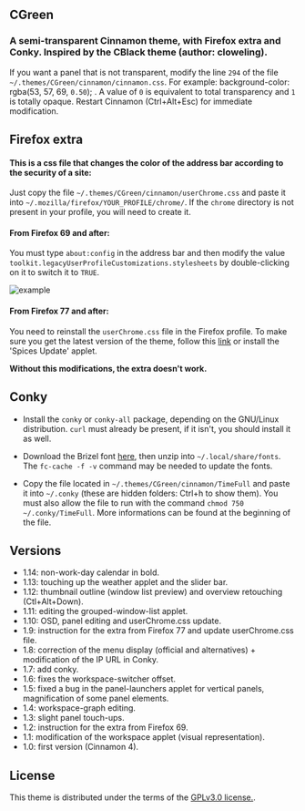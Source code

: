 ## CGreen

### A semi-transparent Cinnamon theme, with Firefox extra and Conky. Inspired by the CBlack theme (author: cloweling).
If you want a panel that is not transparent, modify the line `294` of the file `~/.themes/CGreen/cinnamon/cinnamon.css`.
For example: background-color: rgba(53, 57, 69, `0.50`); . A value of `0` is equivalent to total transparency and `1` is totally opaque. Restart Cinnamon (Ctrl+Alt+Esc) for immediate modification.


## Firefox extra

#### This is a css file that changes the color of the address bar according to the security of a site:
Just copy the file `~/.themes/CGreen/cinnamon/userChrome.css` and paste it into `~/.mozilla/firefox/YOUR_PROFILE/chrome/`. If the `chrome` directory is not present in your profile, you will need to create it.

#### From Firefox 69 and after:
You must type `about:config` in the address bar and then modify the value `toolkit.legacyUserProfileCustomizations.stylesheets` by double-clicking on it to switch it to `TRUE`.

![example](https://i.ibb.co/WtC5R3G/extra.png)

#### From Firefox 77 and after:
You need to reinstall the `userChrome.css` file in the Firefox profile. To make sure you get the latest version of the theme, follow this [link](https://cinnamon-spices.linuxmint.com/files/themes/CGreen.zip?) or install the 'Spices Update' applet.

**Without this modifications, the extra doesn't work.**


## Conky

* Install the `conky` or `conky-all` package, depending on the GNU/Linux distribution. `curl` must already be present, if it isn't, you should install it as well.

* Download the Brizel font [here](https://dl.dafont.com/dl/?f=brizel), then unzip into `~/.local/share/fonts`. The `fc-cache -f -v` command may be needed to update the fonts.

* Copy the file located in `~/.themes/CGreen/cinnamon/TimeFull` and paste it into `~/.conky` (these are hidden folders: Ctrl+h to show them). You must also allow the file to run with the command `chmod 750 ~/.conky/TimeFull`. More informations can be found at the beginning of the file.


## Versions

* 1.14: non-work-day calendar in bold.
* 1.13: touching up the weather applet and the slider bar.
* 1.12: thumbnail outline (window list preview) and overview retouching (Ctl+Alt+Down).
* 1.11: editing the grouped-window-list applet.
* 1.10: OSD, panel editing and userChrome.css update.
* 1.9: instruction for the extra from Firefox 77 and update userChrome.css file.
* 1.8: correction of the menu display (official and alternatives) + modification of the IP URL in Conky.
* 1.7: add conky.
* 1.6: fixes the workspace-switcher offset.
* 1.5: fixed a bug in the panel-launchers applet for vertical panels, magnification of some panel elements.
* 1.4: workspace-graph editing.
* 1.3: slight panel touch-ups.
* 1.2: instruction for the extra from Firefox 69.
* 1.1: modification of the workspace applet (visual representation).
* 1.0: first version (Cinnamon 4).


## License

This theme is distributed under the terms of the [GPLv3.0 license.](https://raw.githubusercontent.com/linuxmint/cinnamon-spices-themes/master/CGreen/LICENCE).
